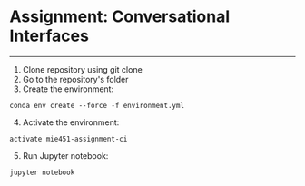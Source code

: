 # Assignment: Conversational Interfaces
--------
1. Clone repository using git clone
2. Go to the repository's folder
3. Create the environment:
```
conda env create --force -f environment.yml
```
4. Activate the environment:
```
activate mie451-assignment-ci
```
5. Run Jupyter notebook:
```
jupyter notebook
```

